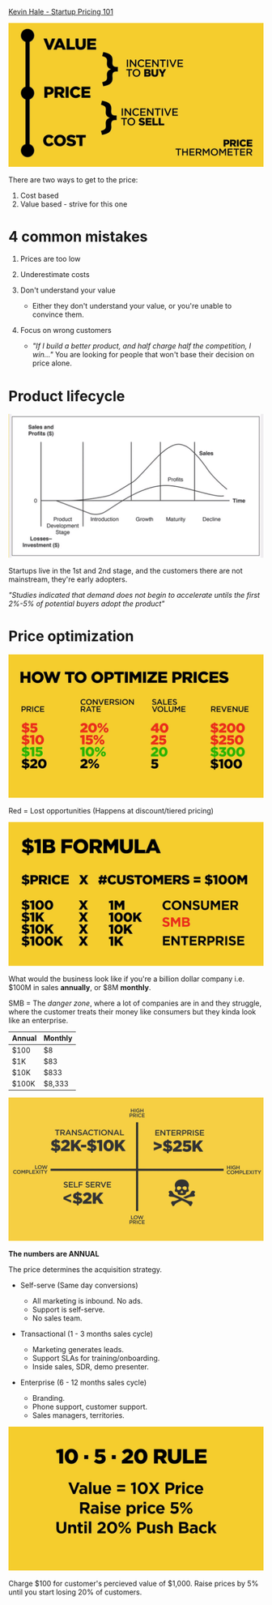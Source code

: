 [Kevin Hale - Startup Pricing 101](https://www.youtube.com/watch?v=jwXlo9gy_k4)

![Pricing](../pics/product/pricing/pricing_thermometer.jpg)

There are two ways to get to the price:
1. Cost based
2. Value based - strive for this one

# 4 common mistakes

1. Prices are too low

2. Underestimate costs

3. Don't understand your value
    - Either they don't understand your value, or you're unable to convince them.

4. Focus on wrong customers
    - *"If I build a better product, and half charge half the competition, I win..."* You are looking for people that won't base their decision on price alone.

# Product lifecycle

![Pricing](../pics/product/pricing/pricing_sales_stages.jpg)

Startups live in the 1st and 2nd stage, and the customers there are not mainstream, they're early adopters.

*"Studies indicated that demand does not begin to accelerate untils the first 2%-5% of potential buyers adopt the product"*

# Price optimization

![Pricing](../pics/product/pricing/pricing_optimization.jpg)

Red = Lost opportunities (Happens at discount/tiered pricing)

![Pricing](../pics/product/pricing/pricing_billion_formula.jpg)

What would the business look like if you're a billion dollar company i.e. $100M in sales **annually**, or $8M **monthly**.

SMB = The *danger zone*, where a lot of companies are in and they struggle, where the customer treats their money like consumers but they kinda look like an enterprise.

| Annual | Monthly |
|---|---|
| $100 | $8 |
| $1K | $83 |
| $10K | $833 |
| $100K | $8,333 |



![Pricing](../pics/product/pricing/pricing_quadrants.jpg)

**The numbers are ANNUAL**

The price determines the acquisition strategy.

- Self-serve (Same day conversions)
    - All marketing is inbound. No ads.  
    - Support is self-serve.  
    - No sales team.  

- Transactional (1 - 3 months sales cycle)
    - Marketing generates leads.  
    - Support SLAs for training/onboarding.  
    - Inside sales, SDR, demo presenter.  

- Enterprise (6 - 12 months sales cycle)
    - Branding.  
    - Phone support, customer support.  
    - Sales managers, territories.  

![Pricing](../pics/product/pricing/pricing_rule.jpg)

Charge $100 for customer's percieved value of $1,000. Raise prices by 5% until you start losing 20% of customers.